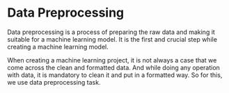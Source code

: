# Data Preprocessing

Data preprocessing is a process of preparing the raw data and making it suitable for a machine learning model. It is the first and crucial step while creating a machine learning model.


When creating a machine learning project, it is not always a case that we come across the clean and formatted data. And while doing any operation with data, it is mandatory to clean it and put in a formatted way. So for this, we use data preprocessing task.
